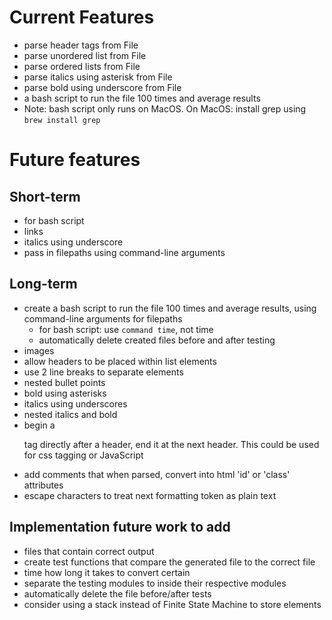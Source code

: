 # Current Features

- parse header tags from File
- parse unordered list from File
- parse ordered lists from File
- parse italics using asterisk from File
- parse bold using underscore from File
- a bash script to run the file 100 times and average results
 - Note: bash script only runs on MacOS. On MacOS: install grep using `brew install grep`

# Future features

## Short-term

- for bash script
- links
- italics using underscore
- pass in filepaths using command-line arguments

## Long-term

- create a bash script to run the file 100 times and average results, using command-line arguments for filepaths
  - for bash script: use `command time`, not time
  - automatically delete created files before and after testing
- images
- allow headers to be placed within list elements
- use 2 line breaks to separate elements
- nested bullet points
- bold using asterisks
- italics using underscores
- nested italics and bold
- begin a <p> tag directly after a header, end it at the next header. This could be used for css tagging or JavaScript
- add comments that when parsed, convert into html 'id' or 'class' attributes
- escape characters to treat next formatting token as plain text

## Implementation future work to add

- files that contain correct output
- create test functions that compare the generated file to the correct file
- time how long it takes to convert certain
- separate the testing modules to inside their respective modules
- automatically delete the file before/after tests
- consider using a stack instead of Finite State Machine to store elements
